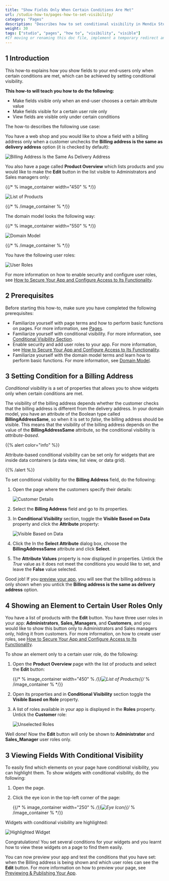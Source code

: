 ```yaml
---
title: "Show Fields Only When Certain Conditions Are Met"
url: /studio-how-to/pages-how-to-set-visibility/
category: "Pages"
description: "Describes how to set conditional visibility in Mendix Studio."
weight: 30
tags: ["studio", "pages", "how to", "visibility", "visible"]
#If moving or renaming this doc file, implement a temporary redirect and let the respective team know they should update the URL in the product. See Mapping to Products for more details.
---
```


## 1 Introduction 

This how-to explains how you show fields to your end-users only when certain conditions are met, which can be achieved by setting conditional visibility. 

**This how-to will teach you how to do the following:**

* Make fields visible only when an end-user chooses a certain attribute value
* Make fields visible for a certain user role only
* View fields are visible only under certain conditions

The how-to describes the following use case: 

You have a web shop and you would like to show a field with a billing address only when a customer unchecks the **Billing address is the same as delivery address** option (it is checked by default):

![Billing Address Is the Same As Delivery Address](/attachments/studio-how-to/pages/pages-how-to-set-visibility/billing-address-same.png)

You also have a page called **Product Overview** which lists products and you would like to make the **Edit** button in the list visible to Administrators and Sales managers only:

{{/* % image_container width="450" % */}}

![List of Products](/attachments/studio-how-to/pages/pages-how-to-set-visibility/list-of-products.png)

{{/* % /image_container % */}}

The domain model looks the following way:

{{/* % image_container width="550" % */}}

![Domain Model](/attachments/studio-how-to/pages/pages-how-to-set-visibility/domain-model.png)

{{/* % /image_container % */}}

You have the following user roles:

![User Roles](/attachments/studio-how-to/pages/pages-how-to-set-visibility/user-roles.png)

For more information on how to enable security and configure user roles, see [How to Secure Your App and Configure Access to Its Functionality](/studio-how-to/security-how-to-configure-roles/).

## 2 Prerequisites

Before starting this how-to, make sure you have completed the following prerequisites:

* Familiarize yourself with page terms and how to perform basic functions on pages. For more information, see [Pages](/studio/page-editor/). 
* Familiarize yourself with conditional visibility. For more information, see [Conditional Visibility Section](/studio/page-editor-widgets-visibility-section/).
* Enable security and add user roles to your app. For more information, see [How to Secure Your App and Configure Access to Its Functionality](/studio-how-to/security-how-to-configure-roles/).
* Familiarize yourself with the domain model terms and learn how to perform basic functions. For more information, see [Domain Model](/studio/domain-models/).

## 3 Setting Condition for a Billing Address

*Conditional visibility* is a set of properties that allows you to show widgets only when certain conditions are met.

The visibility of the billing address depends whether the customer checks that the billing address is different from the delivery address. In your domain model, you have an attribute of the Boolean type called **BillingAddressSame**, so when it is set to *false*, the billing address should be visible. This means that the visibility of the billing address depends on the value of the **BillingAddressSame** attribute, so the conditional visibility is *attribute-based*. 

{{% alert color="info" %}}

Attribute-based conditional visibility can be set only for widgets that are inside data containers (a data view, list view, or data grid). 

{{% /alert %}}

To set conditional visibility for the **Billing Address** field, do the following:

1. Open the page where the customers specify their details:

    ![Customer Details](/attachments/studio-how-to/pages/pages-how-to-set-visibility/customer-page.png)

2. Select the **Billing Address** field and go to its properties.

3. In **Conditional Visibility** section, toggle the **Visible Based on Data** property and click the **Attribute** property:

    ![Visible Based on Data](/attachments/studio-how-to/pages/pages-how-to-set-visibility/visible-based-on-data.png)

4. Click the In the **Select Attribute** dialog box, choose the **BillingAddressSame** attribute and click **Select**.

5. The **Attribute Values** property is now displayed in properties. Untick the *True* value as it does not meet the conditions you would like to set, and leave the **False** value selected.


Good job! If you [preview your app](/studio/publishing-app/), you will see that the billing address is only shown when you untick the  **Billing address is the same as delivery address** option.

## 4 Showing an Element to Certain User Roles Only

 You have a list of products with the **Edit** button. You have three user roles in your app: **Administrators**, **Sales_Managers**, and **Customers**, and you would like to show this button only to Administrators and Sales managers only, hiding it from customers. For more information, on how to create user roles, see [How to Secure Your App and Configure Access to Its Functionality](/studio-how-to/security-how-to-configure-roles/).

To show an element only to a certain user role, do the following:

1. Open the **Product Overview** page with the list of products and select the **Edit** button:

    {{/* % image_container width="450" % */}}![List of Products](/attachments/studio-how-to/pages/pages-how-to-set-visibility/list-of-products.png){{/* % /image_container % */}}

2. Open its properties and in **Conditional Visibility** section toggle the **Visible Based on Role** property.

3. A list of roles available in your app is displayed in the **Roles** property. Untick the **Customer** role:

    ![Unselected Roles](/attachments/studio-how-to/pages/pages-how-to-set-visibility/unselected-roles.png)

Well done! Now the **Edit** button will only be shown to **Administrator** and **Sales_Manager** user roles only.

## 3 Viewing Fields With Conditional Visibility

To easily find which elements on your page have conditional visibility, you can highlight them. To show widgets with conditional visibility, do the following:

1. Open the page.

2. Click the eye icon in the top-left corner of the page:

    {{/* % image_container width="250" % */}}![Eye Icon](/attachments/studio-how-to/pages/pages-how-to-set-visibility/eye-icon.png){{/* % /image_container % */}}

Widgets with conditional visibility are highlighted:

![Highlighted Widget](/attachments/studio-how-to/pages/pages-how-to-set-visibility/highlighted-widget.png)   

Congratulations! You set several conditions for your widgets and you learnt how to view these widgets on a page to find them easily.

You can now preview your app and test the conditions that you have set: when the Billing address is being shown and which user roles can see the **Edit** button. For more information on how to preview your page, see [Previewing & Publishing Your App](/studio/publishing-app/).

